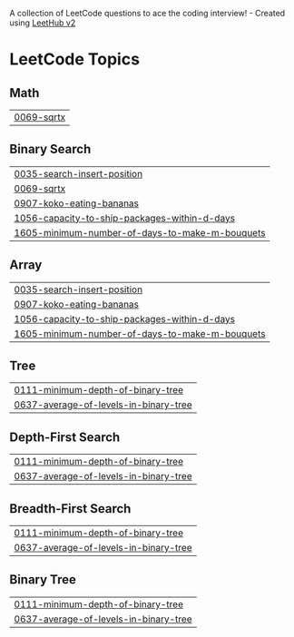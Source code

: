 A collection of LeetCode questions to ace the coding interview! - Created using [LeetHub v2](https://github.com/arunbhardwaj/LeetHub-2.0)
<!---LeetCode Topics Start-->
# LeetCode Topics
## Math
|  |
| ------- |
| [0069-sqrtx](https://github.com/HermanLKH/LeetCode/tree/master/0069-sqrtx) |
## Binary Search
|  |
| ------- |
| [0035-search-insert-position](https://github.com/HermanLKH/LeetCode/tree/master/0035-search-insert-position) |
| [0069-sqrtx](https://github.com/HermanLKH/LeetCode/tree/master/0069-sqrtx) |
| [0907-koko-eating-bananas](https://github.com/HermanLKH/LeetCode/tree/master/0907-koko-eating-bananas) |
| [1056-capacity-to-ship-packages-within-d-days](https://github.com/HermanLKH/LeetCode/tree/master/1056-capacity-to-ship-packages-within-d-days) |
| [1605-minimum-number-of-days-to-make-m-bouquets](https://github.com/HermanLKH/LeetCode/tree/master/1605-minimum-number-of-days-to-make-m-bouquets) |
## Array
|  |
| ------- |
| [0035-search-insert-position](https://github.com/HermanLKH/LeetCode/tree/master/0035-search-insert-position) |
| [0907-koko-eating-bananas](https://github.com/HermanLKH/LeetCode/tree/master/0907-koko-eating-bananas) |
| [1056-capacity-to-ship-packages-within-d-days](https://github.com/HermanLKH/LeetCode/tree/master/1056-capacity-to-ship-packages-within-d-days) |
| [1605-minimum-number-of-days-to-make-m-bouquets](https://github.com/HermanLKH/LeetCode/tree/master/1605-minimum-number-of-days-to-make-m-bouquets) |
## Tree
|  |
| ------- |
| [0111-minimum-depth-of-binary-tree](https://github.com/HermanLKH/LeetCode/tree/master/0111-minimum-depth-of-binary-tree) |
| [0637-average-of-levels-in-binary-tree](https://github.com/HermanLKH/LeetCode/tree/master/0637-average-of-levels-in-binary-tree) |
## Depth-First Search
|  |
| ------- |
| [0111-minimum-depth-of-binary-tree](https://github.com/HermanLKH/LeetCode/tree/master/0111-minimum-depth-of-binary-tree) |
| [0637-average-of-levels-in-binary-tree](https://github.com/HermanLKH/LeetCode/tree/master/0637-average-of-levels-in-binary-tree) |
## Breadth-First Search
|  |
| ------- |
| [0111-minimum-depth-of-binary-tree](https://github.com/HermanLKH/LeetCode/tree/master/0111-minimum-depth-of-binary-tree) |
| [0637-average-of-levels-in-binary-tree](https://github.com/HermanLKH/LeetCode/tree/master/0637-average-of-levels-in-binary-tree) |
## Binary Tree
|  |
| ------- |
| [0111-minimum-depth-of-binary-tree](https://github.com/HermanLKH/LeetCode/tree/master/0111-minimum-depth-of-binary-tree) |
| [0637-average-of-levels-in-binary-tree](https://github.com/HermanLKH/LeetCode/tree/master/0637-average-of-levels-in-binary-tree) |
<!---LeetCode Topics End-->